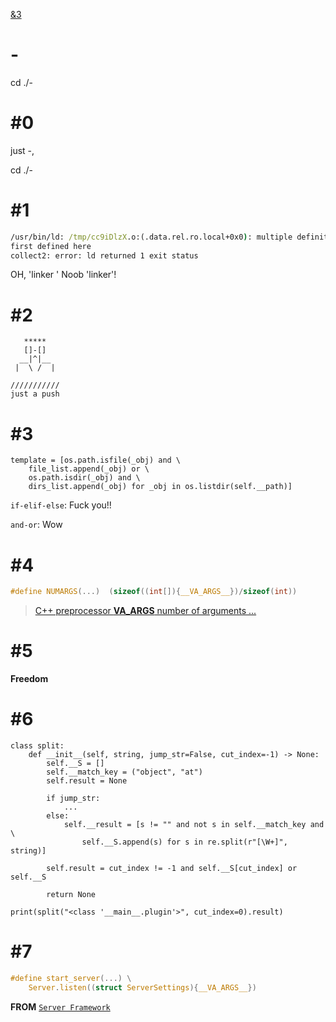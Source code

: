 [&3](#\#3)

# -
cd ./-

# \#0
just -,

cd ./-

# \#1
```cmd
/usr/bin/ld: /tmp/cc9iDlzX.o:(.data.rel.ro.local+0x0): multiple definition of `header'; /tmp/cckNaIHX.o:(.data.rel.ro.local+0x0):
first defined here
collect2: error: ld returned 1 exit status
```
OH, 'linker ' Noob 'linker'!

# \#2
```
   *****
   []-[]
  __|^|__
 |  \ /  |

///////////
just a push
```

# \#3
```python3
template = [os.path.isfile(_obj) and \
    file_list.append(_obj) or \
    os.path.isdir(_obj) and \
    dirs_list.append(_obj) for _obj in os.listdir(self.__path)]
```
`if-elif-else`: Fuck you!!

`and-or`: Wow

# \#4
```c
#define NUMARGS(...)  (sizeof((int[]){__VA_ARGS__})/sizeof(int))
```
> [C++ preprocessor __VA_ARGS__ number of arguments ...](https://stackoverflow.com/questions/2124339/c-preprocessor-va-args-number-of-arguments/2124433#:~:text=number%20of%20params%3A-,%23define%20NUMARGS(...)%20%20(sizeof((int%5B%5D)%7B__VA_ARGS__%7D)/sizeof(int)),-Full%20example%3A)

# \#5
**Freedom**

# \#6
```python3
class split:
    def __init__(self, string, jump_str=False, cut_index=-1) -> None:
        self.__S = []
        self.__match_key = ("object", "at")
        self.result = None

        if jump_str:
            ...
        else:
            self.__result = [s != "" and not s in self.__match_key and \
                self.__S.append(s) for s in re.split(r"[\W+]", string)]

        self.result = cut_index != -1 and self.__S[cut_index] or self.__S
        
        return None

print(split("<class '__main__.plugin'>", cut_index=0).result)
```

# \#7
```c
#define start_server(...) \
    Server.listen((struct ServerSettings){__VA_ARGS__})
```

**FROM** [`Server Framework`](https://github.com/ktvexe/server-framework/blob/e73a1319cfbe03d7252bc07df56e558292992cc3/protocol-server.h#L41-L42)
